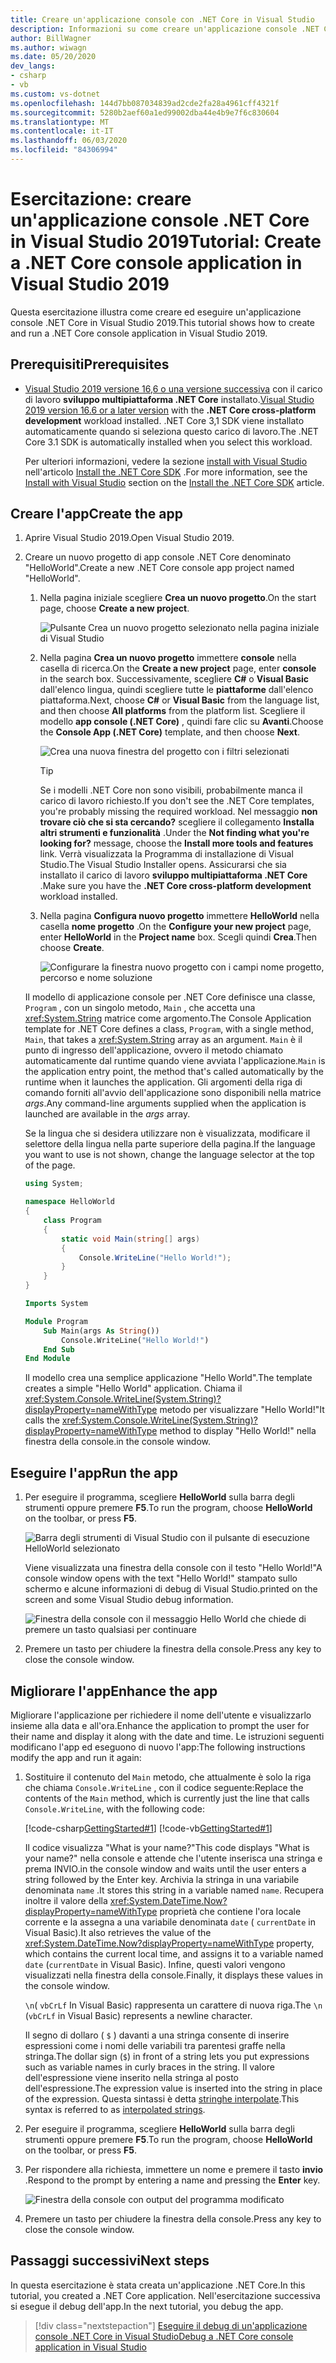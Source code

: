 ```yaml
---
title: Creare un'applicazione console con .NET Core in Visual Studio
description: Informazioni su come creare un'applicazione console .NET Core con C# o Visual Basic con Visual Studio.
author: BillWagner
ms.author: wiwagn
ms.date: 05/20/2020
dev_langs:
- csharp
- vb
ms.custom: vs-dotnet
ms.openlocfilehash: 144d7bb087034839ad2cde2fa28a4961cff4321f
ms.sourcegitcommit: 5280b2aef60a1ed99002dba44e4b9e7f6c830604
ms.translationtype: MT
ms.contentlocale: it-IT
ms.lasthandoff: 06/03/2020
ms.locfileid: "84306994"
---
```

# <a name="tutorial-create-a-net-core-console-application-in-visual-studio-2019"></a><span data-ttu-id="ba026-103">Esercitazione: creare un'applicazione console .NET Core in Visual Studio 2019</span><span class="sxs-lookup"><span data-stu-id="ba026-103">Tutorial: Create a .NET Core console application in Visual Studio 2019</span></span>

<span data-ttu-id="ba026-104">Questa esercitazione illustra come creare ed eseguire un'applicazione console .NET Core in Visual Studio 2019.</span><span class="sxs-lookup"><span data-stu-id="ba026-104">This tutorial shows how to create and run a .NET Core console application in Visual Studio 2019.</span></span>

## <a name="prerequisites"></a><span data-ttu-id="ba026-105">Prerequisiti</span><span class="sxs-lookup"><span data-stu-id="ba026-105">Prerequisites</span></span>

- <span data-ttu-id="ba026-106">[Visual Studio 2019 versione 16,6 o una versione successiva](https://visualstudio.microsoft.com/downloads/?utm_medium=microsoft&utm_source=docs.microsoft.com&utm_campaign=inline+link&utm_content=download+vs2019) con il carico di lavoro **sviluppo multipiattaforma .NET Core** installato.</span><span class="sxs-lookup"><span data-stu-id="ba026-106">[Visual Studio 2019 version 16.6 or a later version](https://visualstudio.microsoft.com/downloads/?utm_medium=microsoft&utm_source=docs.microsoft.com&utm_campaign=inline+link&utm_content=download+vs2019) with the **.NET Core cross-platform development** workload installed.</span></span> <span data-ttu-id="ba026-107">.NET Core 3,1 SDK viene installato automaticamente quando si seleziona questo carico di lavoro.</span><span class="sxs-lookup"><span data-stu-id="ba026-107">The .NET Core 3.1 SDK is automatically installed when you select this workload.</span></span>

  <span data-ttu-id="ba026-108">Per ulteriori informazioni, vedere la sezione [install with Visual Studio](../install/sdk.md?pivots=os-windows#install-with-visual-studio) nell'articolo [Install the .NET Core SDK](../install/sdk.md?pivots=os-windows) .</span><span class="sxs-lookup"><span data-stu-id="ba026-108">For more information, see the [Install with Visual Studio](../install/sdk.md?pivots=os-windows#install-with-visual-studio) section on the [Install the .NET Core SDK](../install/sdk.md?pivots=os-windows) article.</span></span>

## <a name="create-the-app"></a><span data-ttu-id="ba026-109">Creare l'app</span><span class="sxs-lookup"><span data-stu-id="ba026-109">Create the app</span></span>

<!-- markdownlint-disable MD025 -->

1. <span data-ttu-id="ba026-110">Aprire Visual Studio 2019.</span><span class="sxs-lookup"><span data-stu-id="ba026-110">Open Visual Studio 2019.</span></span>

1. <span data-ttu-id="ba026-111">Creare un nuovo progetto di app console .NET Core denominato "HelloWorld".</span><span class="sxs-lookup"><span data-stu-id="ba026-111">Create a new .NET Core console app project named "HelloWorld".</span></span>

   1. <span data-ttu-id="ba026-112">Nella pagina iniziale scegliere **Crea un nuovo progetto**.</span><span class="sxs-lookup"><span data-stu-id="ba026-112">On the start page, choose **Create a new project**.</span></span>

      ![Pulsante Crea un nuovo progetto selezionato nella pagina iniziale di Visual Studio](./media/with-visual-studio/start-window.png)

   1. <span data-ttu-id="ba026-114">Nella pagina **Crea un nuovo progetto** immettere **console** nella casella di ricerca.</span><span class="sxs-lookup"><span data-stu-id="ba026-114">On the **Create a new project** page, enter **console** in the search box.</span></span> <span data-ttu-id="ba026-115">Successivamente, scegliere **C#** o **Visual Basic** dall'elenco lingua, quindi scegliere tutte le **piattaforme** dall'elenco piattaforma.</span><span class="sxs-lookup"><span data-stu-id="ba026-115">Next, choose **C#** or **Visual Basic** from the language list, and then choose **All platforms** from the platform list.</span></span> <span data-ttu-id="ba026-116">Scegliere il modello **app console (.NET Core)** , quindi fare clic su **Avanti**.</span><span class="sxs-lookup"><span data-stu-id="ba026-116">Choose the **Console App (.NET Core)** template, and then choose **Next**.</span></span>

      ![Crea una nuova finestra del progetto con i filtri selezionati](./media/with-visual-studio/create-new-project.png)

      > [!TIP]
      > <span data-ttu-id="ba026-118">Se i modelli .NET Core non sono visibili, probabilmente manca il carico di lavoro richiesto.</span><span class="sxs-lookup"><span data-stu-id="ba026-118">If you don't see the .NET Core templates, you're probably missing the required workload.</span></span> <span data-ttu-id="ba026-119">Nel messaggio **non trovare ciò che si sta cercando?** scegliere il collegamento **Installa altri strumenti e funzionalità** .</span><span class="sxs-lookup"><span data-stu-id="ba026-119">Under the **Not finding what you're looking for?** message, choose the **Install more tools and features** link.</span></span> <span data-ttu-id="ba026-120">Verrà visualizzata la Programma di installazione di Visual Studio.</span><span class="sxs-lookup"><span data-stu-id="ba026-120">The Visual Studio Installer opens.</span></span> <span data-ttu-id="ba026-121">Assicurarsi che sia installato il carico di lavoro **sviluppo multipiattaforma .NET Core** .</span><span class="sxs-lookup"><span data-stu-id="ba026-121">Make sure you have the **.NET Core cross-platform development** workload installed.</span></span>

   1. <span data-ttu-id="ba026-122">Nella pagina **Configura nuovo progetto** immettere **HelloWorld** nella casella **nome progetto** .</span><span class="sxs-lookup"><span data-stu-id="ba026-122">On the **Configure your new project** page,  enter **HelloWorld** in the **Project name** box.</span></span> <span data-ttu-id="ba026-123">Scegli quindi **Crea**.</span><span class="sxs-lookup"><span data-stu-id="ba026-123">Then choose **Create**.</span></span>

      ![Configurare la finestra nuovo progetto con i campi nome progetto, percorso e nome soluzione](./media/with-visual-studio/configure-new-project.png)

   <span data-ttu-id="ba026-125">Il modello di applicazione console per .NET Core definisce una classe, `Program` , con un singolo metodo, `Main` , che accetta una <xref:System.String> matrice come argomento.</span><span class="sxs-lookup"><span data-stu-id="ba026-125">The Console Application template for .NET Core defines a class, `Program`, with a single method, `Main`, that takes a <xref:System.String> array as an argument.</span></span> <span data-ttu-id="ba026-126">`Main` è il punto di ingresso dell'applicazione, ovvero il metodo chiamato automaticamente dal runtime quando viene avviata l'applicazione.</span><span class="sxs-lookup"><span data-stu-id="ba026-126">`Main` is the application entry point, the method that's called automatically by the runtime when it launches the application.</span></span> <span data-ttu-id="ba026-127">Gli argomenti della riga di comando forniti all'avvio dell'applicazione sono disponibili nella matrice *args*.</span><span class="sxs-lookup"><span data-stu-id="ba026-127">Any command-line arguments supplied when the application is launched are available in the *args* array.</span></span>

   <span data-ttu-id="ba026-128">Se la lingua che si desidera utilizzare non è visualizzata, modificare il selettore della lingua nella parte superiore della pagina.</span><span class="sxs-lookup"><span data-stu-id="ba026-128">If the language you want to use is not shown, change the language selector at the top of the page.</span></span>

   ```csharp
   using System;

   namespace HelloWorld
   {
       class Program
       {
           static void Main(string[] args)
           {
               Console.WriteLine("Hello World!");
           }
       }
   }
   ```

   ```vb
   Imports System

   Module Program
       Sub Main(args As String())
           Console.WriteLine("Hello World!")
       End Sub
   End Module
   ```

   <span data-ttu-id="ba026-129">Il modello crea una semplice applicazione "Hello World".</span><span class="sxs-lookup"><span data-stu-id="ba026-129">The template creates a simple "Hello World" application.</span></span> <span data-ttu-id="ba026-130">Chiama il <xref:System.Console.WriteLine(System.String)?displayProperty=nameWithType> metodo per visualizzare "Hello World!"</span><span class="sxs-lookup"><span data-stu-id="ba026-130">It calls the <xref:System.Console.WriteLine(System.String)?displayProperty=nameWithType> method to display "Hello World!"</span></span> <span data-ttu-id="ba026-131">nella finestra della console.</span><span class="sxs-lookup"><span data-stu-id="ba026-131">in the console window.</span></span>

## <a name="run-the-app"></a><span data-ttu-id="ba026-132">Eseguire l'app</span><span class="sxs-lookup"><span data-stu-id="ba026-132">Run the app</span></span>

1. <span data-ttu-id="ba026-133">Per eseguire il programma, scegliere **HelloWorld** sulla barra degli strumenti oppure premere **F5**.</span><span class="sxs-lookup"><span data-stu-id="ba026-133">To run the program, choose **HelloWorld** on the toolbar, or press **F5**.</span></span>

   ![Barra degli strumenti di Visual Studio con il pulsante di esecuzione HelloWorld selezionato](./media/with-visual-studio/run-program.png)

   <span data-ttu-id="ba026-135">Viene visualizzata una finestra della console con il testo "Hello World!"</span><span class="sxs-lookup"><span data-stu-id="ba026-135">A console window opens with the text "Hello World!"</span></span> <span data-ttu-id="ba026-136">stampato sullo schermo e alcune informazioni di debug di Visual Studio.</span><span class="sxs-lookup"><span data-stu-id="ba026-136">printed on the screen and some Visual Studio debug information.</span></span>

   ![Finestra della console con il messaggio Hello World che chiede di premere un tasto qualsiasi per continuare](./media/with-visual-studio/hello-world-console.png)

1. <span data-ttu-id="ba026-138">Premere un tasto per chiudere la finestra della console.</span><span class="sxs-lookup"><span data-stu-id="ba026-138">Press any key to close the console window.</span></span>

## <a name="enhance-the-app"></a><span data-ttu-id="ba026-139">Migliorare l'app</span><span class="sxs-lookup"><span data-stu-id="ba026-139">Enhance the app</span></span>

<span data-ttu-id="ba026-140">Migliorare l'applicazione per richiedere il nome dell'utente e visualizzarlo insieme alla data e all'ora.</span><span class="sxs-lookup"><span data-stu-id="ba026-140">Enhance the application to prompt the user for their name and display it along with the date and time.</span></span> <span data-ttu-id="ba026-141">Le istruzioni seguenti modificano l'app ed eseguono di nuovo l'app:</span><span class="sxs-lookup"><span data-stu-id="ba026-141">The following instructions modify the app and run it again:</span></span>

1. <span data-ttu-id="ba026-142">Sostituire il contenuto del `Main` metodo, che attualmente è solo la riga che chiama `Console.WriteLine` , con il codice seguente:</span><span class="sxs-lookup"><span data-stu-id="ba026-142">Replace the contents of the `Main` method, which is currently just the line that calls `Console.WriteLine`, with the following code:</span></span>

   [!code-csharp[GettingStarted#1](./snippets/with-visual-studio/csharp/Program.cs#1)]
   [!code-vb[GettingStarted#1](./snippets/with-visual-studio/vb/Program.vb#1)]

   <span data-ttu-id="ba026-143">Il codice visualizza "What is your name?"</span><span class="sxs-lookup"><span data-stu-id="ba026-143">This code displays "What is your name?"</span></span> <span data-ttu-id="ba026-144">nella console e attende che l'utente inserisca una stringa e prema INVIO.</span><span class="sxs-lookup"><span data-stu-id="ba026-144">in the console window and waits until the user enters a string followed by the Enter key.</span></span> <span data-ttu-id="ba026-145">Archivia la stringa in una variabile denominata `name` .</span><span class="sxs-lookup"><span data-stu-id="ba026-145">It stores this string in a variable named `name`.</span></span> <span data-ttu-id="ba026-146">Recupera inoltre il valore della <xref:System.DateTime.Now?displayProperty=nameWithType> proprietà che contiene l'ora locale corrente e la assegna a una variabile denominata `date` ( `currentDate` in Visual Basic).</span><span class="sxs-lookup"><span data-stu-id="ba026-146">It also retrieves the value of the <xref:System.DateTime.Now?displayProperty=nameWithType> property, which contains the current local time, and assigns it to a variable named `date` (`currentDate` in Visual Basic).</span></span> <span data-ttu-id="ba026-147">Infine, questi valori vengono visualizzati nella finestra della console.</span><span class="sxs-lookup"><span data-stu-id="ba026-147">Finally, it displays these values in the console window.</span></span>

   <span data-ttu-id="ba026-148">`\n`( `vbCrLf` In Visual Basic) rappresenta un carattere di nuova riga.</span><span class="sxs-lookup"><span data-stu-id="ba026-148">The `\n` (`vbCrLf` in Visual Basic) represents a newline character.</span></span>

   <span data-ttu-id="ba026-149">Il segno di dollaro ( `$` ) davanti a una stringa consente di inserire espressioni come i nomi delle variabili tra parentesi graffe nella stringa.</span><span class="sxs-lookup"><span data-stu-id="ba026-149">The dollar sign (`$`) in front of a string lets you put expressions such as variable names in curly braces in the string.</span></span> <span data-ttu-id="ba026-150">Il valore dell'espressione viene inserito nella stringa al posto dell'espressione.</span><span class="sxs-lookup"><span data-stu-id="ba026-150">The expression value is inserted into the string in place of the expression.</span></span> <span data-ttu-id="ba026-151">Questa sintassi è detta [stringhe interpolate](../../csharp/language-reference/tokens/interpolated.md).</span><span class="sxs-lookup"><span data-stu-id="ba026-151">This syntax is referred to as [interpolated strings](../../csharp/language-reference/tokens/interpolated.md).</span></span>

1. <span data-ttu-id="ba026-152">Per eseguire il programma, scegliere **HelloWorld** sulla barra degli strumenti oppure premere **F5**.</span><span class="sxs-lookup"><span data-stu-id="ba026-152">To run the program, choose **HelloWorld** on the toolbar, or press **F5**.</span></span>

1. <span data-ttu-id="ba026-153">Per rispondere alla richiesta, immettere un nome e premere il tasto **invio** .</span><span class="sxs-lookup"><span data-stu-id="ba026-153">Respond to the prompt by entering a name and pressing the **Enter** key.</span></span>

   ![Finestra della console con output del programma modificato](./media/with-visual-studio/hello-world-update.png)

1. <span data-ttu-id="ba026-155">Premere un tasto per chiudere la finestra della console.</span><span class="sxs-lookup"><span data-stu-id="ba026-155">Press any key to close the console window.</span></span>

## <a name="next-steps"></a><span data-ttu-id="ba026-156">Passaggi successivi</span><span class="sxs-lookup"><span data-stu-id="ba026-156">Next steps</span></span>

<span data-ttu-id="ba026-157">In questa esercitazione è stata creata un'applicazione .NET Core.</span><span class="sxs-lookup"><span data-stu-id="ba026-157">In this tutorial, you created a .NET Core application.</span></span> <span data-ttu-id="ba026-158">Nell'esercitazione successiva si esegue il debug dell'app.</span><span class="sxs-lookup"><span data-stu-id="ba026-158">In the next tutorial, you debug the app.</span></span>

> [!div class="nextstepaction"]
> [<span data-ttu-id="ba026-159">Eseguire il debug di un'applicazione console .NET Core in Visual Studio</span><span class="sxs-lookup"><span data-stu-id="ba026-159">Debug a .NET Core console application in Visual Studio</span></span>](debugging-with-visual-studio.md)
